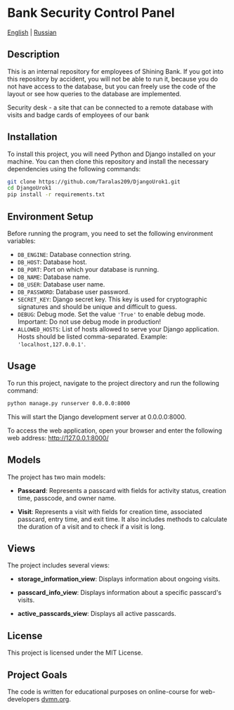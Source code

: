 # Bank Security Control Panel

[English](README.md) | [Russian](RU_README.md)

## Description

This is an internal repository for employees of Shining Bank. If you got into this repository by accident, you will not be able to run it, because you do not have access to the database, but you can freely use the code of the layout or see how queries to the database are implemented.

Security desk - a site that can be connected to a remote database with visits and badge cards of employees of our bank

## Installation

To install this project, you will need Python and Django installed on your machine. You can then clone this repository and install the necessary dependencies using the following commands:

```bash
git clone https://github.com/Taralas209/DjangoUrok1.git
cd DjangoUrok1
pip install -r requirements.txt
```
## Environment Setup

Before running the program, you need to set the following environment variables:

- `DB_ENGINE`: Database connection string.
- `DB_HOST`: Database host.
- `DB_PORT`: Port on which your database is running.
- `DB_NAME`: Database name.
- `DB_USER`: Database user name.
- `DB_PASSWORD`: Database user password.
- `SECRET_KEY`: Django secret key. This key is used for cryptographic signatures and should be unique and difficult to guess.
- `DEBUG`: Debug mode. Set the value `'True'` to enable debug mode. Important: Do not use debug mode in production!
- `ALLOWED_HOSTS`: List of hosts allowed to serve your Django application. Hosts should be listed comma-separated. Example: `'localhost,127.0.0.1'`.

## Usage

To run this project, navigate to the project directory and run the following command:

```bash
python manage.py runserver 0.0.0.0:8000
```

This will start the Django development server at 0.0.0.0:8000. 

To access the web application, open your browser and enter the following web address: http://127.0.0.1:8000/

## Models

The project has two main models:

- **Passcard**: Represents a passcard with fields for activity status, creation time, passcode, and owner name.

- **Visit**: Represents a visit with fields for creation time, associated passcard, entry time, and exit time. It also includes methods to calculate the duration of a visit and to check if a visit is long.

## Views

The project includes several views:

- **storage_information_view**: Displays information about ongoing visits.

- **passcard_info_view**: Displays information about a specific passcard's visits.

- **active_passcards_view**: Displays all active passcards.

## License
This project is licensed under the MIT License.

## Project Goals

The code is written for educational purposes on online-course for web-developers [dvmn.org](https://dvmn.org/).
